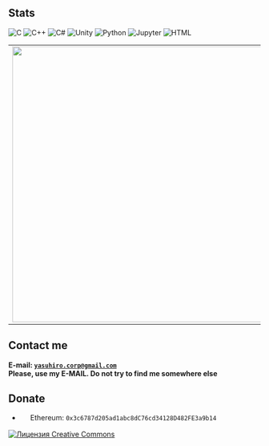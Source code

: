 ## Stats
![C](https://img.shields.io/badge/c-%2300599C.svg?style=flat-square&logo=c&logoColor=white)
![C++](https://img.shields.io/badge/C++%20-%2300599C.svg?&style=flat-square&logo=c%2B%2B&ogoColor=white)
![C#](https://img.shields.io/badge/C%23%20-%23239120.svg?&style=flat-square&logo=c-sharp&logoColor=white)
![Unity](https://img.shields.io/badge/Unity%20-%23000000.svg?&style=flat-square&logo=unity&logoColor=white)
![Python](https://img.shields.io/badge/-Python-%230075a8?logo=python&logoColor=white&style=flat-square)
![Jupyter](https://img.shields.io/badge/Jupyter%20-%23F37626.svg?&style=flat-square&logo=Jupyter&logoColor=white)
![HTML](https://img.shields.io/badge/-HTML-%23de4b25?logo=html5&logoColor=white&style=flat-square)

<p align="center">
  <table>
    <tr>
      <td><img width="550px" align="left" src="https://my-github-readme-stats-six.vercel.app/api?username=Azazel-h&hide_border=true&count_private=true&layout=compact&hide_title=true&show_icons=true&theme=transparent&icon_color=5194f0"/></td>
      <td><img width="550px" src="https://my-github-readme-stats-six.vercel.app/api/top-langs/?username=Azazel-h&langs_count=5&hide=html&&count_private=true&layout=compact&hide_border=true&hide_title=true&theme=transparent&icon_color=5194f0" /></td>
    </tr>   
  </table>
</p>

## Contact me
<b>E-mail: <a href="mailto:yasuhiro.corp@gmail.com">`yasuhiro.corp@gmail.com`</a></b>\
<b>Please, use my E-MAIL. Do not try to find me somewhere else</b>

## Donate
* <img src="https://cdn.iconscout.com/icon/free/png-256/ethereum-3-569581.png" width=16 height=16 align="center" /> Ethereum: `0x3c6787d205ad1abc8dC76cd34128D482FE3a9b14`


<a rel="license" href="http://creativecommons.org/licenses/by-nc-nd/4.0/"><img alt="Лицензия Creative Commons" style="border-width:0" src="https://i.creativecommons.org/l/by-nc-nd/4.0/80x15.png" /></a>
